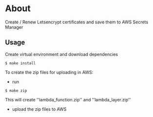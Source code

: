 # About

Create / Renew Letsencrypt certificates and save them to AWS Secrets Manager

## Usage

Create virtual environment and download dependencies

```
$ make install
```

To create the zip files for uploading in AWS:

- run
```
$ make zip
```
This will create ''lambda_function.zip'' and ''lambda_layer.zip''
- upload the zip files to AWS
